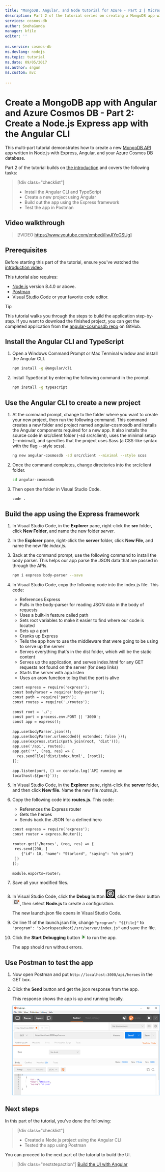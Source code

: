 ```yaml
---
title: "MongoDB, Angular, and Node tutorial for Azure - Part 2 | Microsoft Docs"
description: Part 2 of the tutorial series on creating a MongoDB app with Angular and Node on Azure Cosmos DB using the exact same APIs you use for MongoDB.
services: cosmos-db
author: SnehaGunda
manager: kfile
editor: ''

ms.service: cosmos-db
ms.devlang: nodejs
ms.topic: tutorial
ms.date: 09/05/2017
ms.author: sngun
ms.custom: mvc

---
```

# Create a MongoDB app with Angular and Azure Cosmos DB - Part 2: Create a Node.js Express app with the Angular CLI 

This multi-part tutorial demonstrates how to create a new [MongoDB API](mongodb-introduction.md) app written in Node.js with Express, Angular, and your Azure Cosmos DB database.

Part 2 of the tutorial builds on [the introduction](tutorial-develop-mongodb-nodejs.md) and covers the following tasks:

> [!div class="checklist"]
> * Install the Angular CLI and TypeScript
> * Create a new project using Angular
> * Build out the app using the Express framework
> * Test the app in Postman

## Video walkthrough

> [!VIDEO https://www.youtube.com/embed/lIwJIYcGSUg]

## Prerequisites

Before starting this part of the tutorial, ensure you've watched the [introduction video](tutorial-develop-mongodb-nodejs.md).

This tutorial also requires: 
* [Node.js](https://nodejs.org/) version 8.4.0 or above.
* [Postman](https://www.getpostman.com/)
* [Visual Studio Code](https://code.visualstudio.com/) or your favorite code editor.

> [!TIP]
> This tutorial walks you through the steps to build the application step-by-step. If you want to download the finished project, you can get the completed application from the [angular-cosmosdb repo](https://github.com/Azure-Samples/angular-cosmosdb) on GitHub.

## Install the Angular CLI and TypeScript

1. Open a Windows Command Prompt or Mac Terminal window and install the Angular CLI.

    ```bash
    npm install -g @angular/cli
    ```

2. Install TypeScript by entering the following command in the prompt. 

    ```bash
    npm install -g typescript
    ```

## Use the Angular CLI to create a new project

1. At the command prompt, change to the folder where you want to create your new project, then run the following command. This command creates a new folder and project named angular-cosmosdb and installs the Angular components required for a new app. It also installs the source code in src/client folder (-sd src/client), uses the minimal setup (--minimal), and specifies that the project uses Sass (a CSS-like syntax with the flag --style scss).

    ```bash
    ng new angular-cosmosdb -sd src/client --minimal --style scss
    ```

2. Once the command completes, change directories into the src/client folder.

    ```bash
    cd angular-cosmosdb
    ```

3. Then open the folder in Visual Studio Code.

    ```bash
    code .
    ```

## Build the app using the Express framework

1. In Visual Studio Code, in the **Explorer** pane, right-click the **src** folder, click **New Folder**, and name the new folder *server*.

2. In the **Explorer** pane, right-click the **server** folder, click **New File**, and name the new file *index.js*.

3. Back at the command prompt, use the following command to install the body parser. This helps our app parse the JSON data that are passed in through the APIs.

    ```bash
    npm i express body-parser --save
    ```

4. In Visual Studio Code, copy the following code into the index.js file. This code:
    * References Express
    * Pulls in the body-parser for reading JSON data in the body of requests
    * Uses a built-in feature called path
    * Sets root variables to make it easier to find where our code is located
    * Sets up a port
    * Cranks up Express
    * Tells the app how to use the middleware that were going to be using to serve up the server
    * Serves everything that's in the dist folder, which will be the static content
    * Serves up the application, and serves index.html for any GET requests not found on the server (for deep links)
    * Starts the server with app.listen
    * Uses an arow function to log that the port is alive
    
   ```node
   const express = require('express');
   const bodyParser = require('body-parser');
   const path = require('path');
   const routes = require('./routes');

   const root = './';
   const port = process.env.PORT || '3000';
   const app = express();

   app.use(bodyParser.json());
   app.use(bodyParser.urlencoded({ extended: false }));
   app.use(express.static(path.join(root, 'dist')));
   app.use('/api', routes);
   app.get('*', (req, res) => {
     res.sendFile('dist/index.html', {root});
   });

   app.listen(port, () => console.log(`API running on localhost:${port}`));
   ```

5. In Visual Studio Code, in the **Explorer** pane, right-click the **server** folder, and then click **New file**. Name the new file *routes.js*. 

6. Copy the following code into **routes.js**. This code:
   * References the Express router
   * Gets the heroes
   * Sends back the JSON for a defined hero

   ```node
   const express = require('express');
   const router = express.Router();

   router.get('/heroes', (req, res) => {
    res.send(200, [
       {"id": 10, "name": "Starlord", "saying": "oh yeah"}
    ])
   });

   module.exports=router;
   ```

7. Save all your modified files. 

8. In Visual Studio Code, click the **Debug** button ![Debug icon in Visual Studio Code](./media/tutorial-develop-mongodb-nodejs-part2/debug-button.png), click the Gear button ![Gear button in Visual Studio Code](./media/tutorial-develop-mongodb-nodejs-part2/gear-button.png), then select **Node.js** to create a configuration.

   The new launch.json file opens in Visual Studio Code.

8. On line 11 of the launch.json file, change `"program": "${file}"` to `"program": "${workspaceRoot}/src/server/index.js"` and save the file.

9. Click the **Start Debugging** button ![Debug icon in Visual Studio Code](./media/tutorial-develop-mongodb-nodejs-part2/start-debugging-button.png) to run the app.

    The app should run without errors.

## Use Postman to test the app

1. Now open Postman and put `http://localhost:3000/api/heroes` in the GET box. 

2. Click the **Send** button and get the json response from the app. 

    This response shows the app is up and running locally. 

    ![Postman showing the request and the response](./media/tutorial-develop-mongodb-nodejs-part2/azure-cosmos-db-postman.png)


## Next steps

In this part of the tutorial, you've done the following:

> [!div class="checklist"]
> * Created a Node.js project using the Angular CLI
> * Tested the app using Postman

You can proceed to the next part of the tutorial to build the UI.

> [!div class="nextstepaction"]
> [Build the UI with Angular](tutorial-develop-mongodb-nodejs-part3.md)
